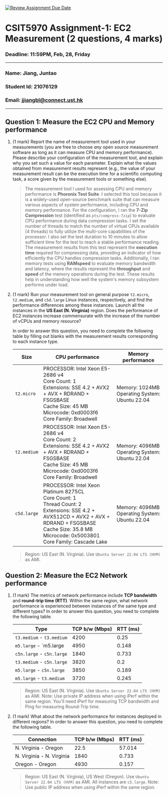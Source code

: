 [![Review Assignment Due Date](https://classroom.github.com/assets/deadline-readme-button-22041afd0340ce965d47ae6ef1cefeee28c7c493a6346c4f15d667ab976d596c.svg)](https://classroom.github.com/a/IAASVEAZ)
# CSIT5970 Assignment-1: EC2 Measurement (2 questions, 4 marks)

### Deadline: 11:59PM, Feb, 28, Friday

---

### Name: Jiang, Juntao
### Student Id: 21076129
### Email: jjiangbl@connect.ust.hk

---

## Question 1: Measure the EC2 CPU and Memory performance

1. (1 mark) Report the name of measurement tool used in your measurements (you are free to choose *any* open source measurement software as long as it can measure CPU and memory performance). Please describe your configuration of the measurement tool, and explain why you set such a value for each parameter. Explain what the values obtained from measurement results represent (e.g., the value of your measurement result can be the execution time for a scientific computing task, a score given by the measurement tools or something else).

    > The measurement tool I used for assessing CPU and memory performance is **Phoronix Test Suite**. I selected this tool because it is a widely-used open-source benchmark suite that can measure various aspects of system performance, including CPU and memory performance. For the configuration, I ran the **7-Zip Compression** test (identified as `pts/compress-7zip`) to evaluate CPU performance during data compression tasks. I set the number of threads to match the number of virtual CPUs available (4 threads) to fully utilize the multi-core capabilities of the processor. I also set the test duration to 10 minutes to allow sufficient time for the test to reach a stable performance reading. The measurement results from this test represent the **execution time** required for compressing data, providing an indicator of how efficiently the CPU handles compression tasks. Additionally, I ran memory tests using **RAMspeed** to evaluate memory bandwidth and latency, where the results represent the **throughput** and **speed** of the memory operations during the test. These results help in understanding how well the system's memory subsystem performs under load.

2. (1 mark) Run your measurement tool on general purpose `t2.micro`, `t2.medium`, and `c5d.large` Linux instances, respectively, and find the performance differences among these instances. Launch all the instances in the **US East (N. Virginia)** region. Does the performance of EC2 instances increase commensurate with the increase of the number of vCPUs and memory resource?

    In order to answer this question, you need to complete the following table by filling out blanks with the measurement results corresponding to each instance type.

    | Size        | CPU performance | Memory performance |
    | ----------- | --------------- | ------------------ |
    | `t2.micro` | PROCESSOR:    Intel Xeon E5-2686 v4<br/>Core Count:     1<br/>Extensions:       SSE 4.2 + AVX2 + AVX + RDRAND + FSGSBASE<br/>Cache Size:   45 MB<br/>Microcode:   0xd0003f6<br/>Core Family: Broadwell | Memory: 1024MB<br/>Operating System: Ubuntu 22.04 |
    | `t2.medium`  | PROCESSOR:  Intel Xeon E5-2686 v4<br/>Core Count:     2<br/>Extensions:      SSE 4.2 + AVX2 + AVX + RDRAND + FSGSBASE<br/>Cache Size:      45 MB<br/>Microcode:      0xd0003f6<br/>Core Family:    Broadwell | Memory: 4096MB<br/>Operating System: Ubuntu 22.04 |
    | `c5d.large` | PROCESSOR:  Intel Xeon Platinum 8275CL<br/>Core Count:    1<br/>Thread Count:   2<br/>Extensions:   SSE 4.2 + AVX512CD + AVX2 + AVX + RDRAND + FSGSBASE<br/> Cache Size:    35.8 MB<br/> Microcode:  0x5003801<br/> Core Family:  Cascade Lake | Memory: 4096MB<br/>Operating System: Ubuntu 22.04 |

    > Region: US East (N. Virginia). Use `Ubuntu Server 22.04 LTS (HVM)` as AMI.

## Question 2: Measure the EC2 Network performance

1. (1 mark) The metrics of network performance include **TCP bandwidth** and **round-trip time (RTT)**. Within the same region, what network performance is experienced between instances of the same type and different types? In order to answer this question, you need to complete the following table.

    | Type                      | TCP b/w (Mbps) | RTT (ms) |
    | ------------------------- | -------------- | -------- |
    | `t3.medium` - `t3.medium` | 4200           | 0.25     |
    | `m5.large` - `m5.large    | 4950           | 0.148    |
    | `c5n.large` - `c5n.large` | 1840           | 0.733    |
    | `t3.medium` - `c5n.large` | 3820           | 0.2      |
    | `m5.large` - `c5n.large`  | 3850           | 0.189    |
    | `m5.large` - `t3.medium`  | 3720           | 0.245    |

    > Region: US East (N. Virginia). Use `Ubuntu Server 22.04 LTS (HVM)` as AMI. Note: Use private IP address when using iPerf within the same region. You'll need iPerf for measuring TCP bandwidth and Ping for measuring Round-Trip time.

2. (1 mark) What about the network performance for instances deployed in different regions? In order to answer this question, you need to complete the following table.

    | Connection                | TCP b/w (Mbps) | RTT (ms) |
    | ------------------------- | -------------- | -------- |
    | N. Virginia - Oregon      | 22.5           | 57.014   |
    | N. Virginia - N. Virginia | 1840           | 0.733    |
    | Oregon - Oregon           | 4930           | 0.157    |

    > Region: US East (N. Virginia), US West (Oregon). Use `Ubuntu Server 22.04 LTS (HVM)` as AMI. All instances are `c5.large`. Note: Use public IP address when using iPerf within the same region.
